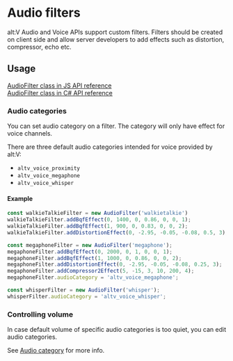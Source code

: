 # Audio filters

alt:V Audio and Voice APIs support custom filters. Filters should be created on client side and allow server developers to add effects such as distortion, compressor, echo etc.

## Usage

[AudioFilter class in JS API reference](https://docs.altv.mp/js/api/alt-client.AudioFilter.html)<br>
[AudioFilter class in C# API reference](https://docs.altv.mp/cs/api/AltV.Net.Client.Elements.Entities.AudioFilter.html)<br>

### Audio categories

You can set audio category on a filter. The category will only have effect for voice channels.

There are three default audio categories intended for voice provided by alt:V:
- `altv_voice_proximity`
- `altv_voice_megaphone`
- `altv_voice_whisper`

#### Example

```js
const walkieTalkieFilter = new AudioFilter('walkietalkie')
walkieTalkieFilter.addBqfEffect(0, 1400, 0, 0.86, 0, 0, 1);
walkieTalkieFilter.addBqfEffect(1, 900, 0, 0.83, 0, 0, 2);
walkieTalkieFilter.addDistortionEffect(0, -2.95, -0.05, -0.08, 0.5, 3);

const megaphoneFilter = new AudioFilter('megaphone');
megaphoneFilter.addBqfEffect(0, 2000, 0, 1, 0, 0, 1);
megaphoneFilter.addBqfEffect(1, 1000, 0, 0.86, 0, 0, 2);
megaphoneFilter.addDistortionEffect(0, -2.95, -0.05, -0.08, 0.25, 3);
megaphoneFilter.addCompressor2Effect(5, -15, 3, 10, 200, 4);
megaphoneFilter.audioCategory = 'altv_voice_megaphone';

const whisperFilter = new AudioFilter('whisper');
whisperFilter.audioCategory = 'altv_voice_whisper';
```

### Controlling volume
In case default volume of specific audio categories is too quiet, you can edit audio categories.

See [Audio category](~/articles/audio.md#examples) for more info.
